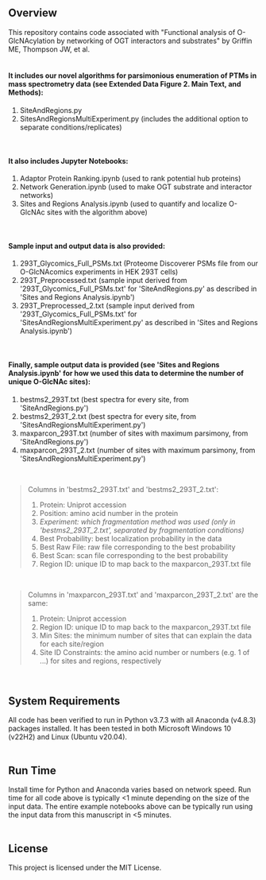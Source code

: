 ## **Overview**<br>
This repository contains code associated with "Functional analysis of O-GlcNAcylation by networking of OGT interactors and substrates" by Griffin ME, Thompson JW, et al.
<br>
<br>

#### It includes our novel algorithms for parsimonious enumeration of PTMs in mass spectrometry data (see Extended Data Figure 2. Main Text, and Methods):<br>
1. SiteAndRegions.py<br>
2. SitesAndRegionsMultiExperiment.py (includes the additional option to separate conditions/replicates)<br>
<br>

#### It also includes Jupyter Notebooks:<br>
1. Adaptor Protein Ranking.ipynb (used to rank potential hub proteins)<br>
2. Network Generation.ipynb (used to make OGT substrate and interactor networks) <br>
3. Sites and Regions Analysis.ipynb (used to quantify and localize O-GlcNAc sites with the algorithm above)<br>
<br>

#### Sample input and output data is also provided:<br>
1. 293T_Glycomics_Full_PSMs.txt (Proteome Discoverer PSMs file from our O-GlcNAcomics experiments in HEK 293T cells)<br>
2. 293T_Preprocessed.txt (sample input derived from '293T_Glycomics_Full_PSMs.txt' for 'SiteAndRegions.py' as described in 'Sites and Regions Analysis.ipynb')<br>
3. 293T_Preprocessed_2.txt (sample input derived from '293T_Glycomics_Full_PSMs.txt' for 'SitesAndRegionsMultiExperiment.py' as described in 'Sites and Regions Analysis.ipynb')<br>
<br>

#### Finally, sample output data is provided (see 'Sites and Regions Analysis.ipynb' for how we used this data to determine the number of unique O-GlcNAc sites):<br>
1. bestms2_293T.txt (best spectra for every site, from 'SiteAndRegions.py')<br>
2. bestms2_293T_2.txt (best spectra for every site, from 'SitesAndRegionsMultiExperiment.py')<br>
3. maxparcon_293T.txt (number of sites with maximum parsimony, from 'SiteAndRegions.py')<br>
4. maxparcon_293T_2.txt (number of sites with maximum parsimony, from 'SitesAndRegionsMultiExperiment.py')<br>
<br>

> Columns in 'bestms2_293T.txt' and 'bestms2_293T_2.txt':<br>
> 1. Protein: Uniprot accession<br>
> 2. Position: amino acid number in the protein<br>
> 3. *Experiment: which fragmentation method was used (only in 'bestms2_293T_2.txt', separated by fragmentation conditions)*<br>
> 4. Best Probability: best localization probability in the data<br>
> 5. Best Raw File: raw file corresponding to the best probability<br>
> 6. Best Scan: scan file corresponding to the best probability<br>
> 7. Region ID: unique ID to map back to the maxparcon_293T.txt file<br>
<br>

> Columns in 'maxparcon_293T.txt' and 'maxparcon_293T_2.txt' are the same:<br>
> 1. Protein: Uniprot accession<br>
> 2. Region ID: unique ID to map back to the maxparcon_293T.txt file<br>
> 3. Min Sites: the minimum number of sites that can explain the data for each site/region<br>
> 4. Site ID Constraints: the amino acid number or numbers (e.g. 1 of ...) for sites and regions, respectively<br>
<br>

## **System Requirements**<br>
All code has been verified to run in Python v3.7.3 with all Anaconda (v4.8.3) packages installed. It has been tested in both Microsoft Windows 10 (v22H2) and Linux (Ubuntu v20.04).
<br>
<br>

## **Run Time**<br>
Install time for Python and Anaconda varies based on network speed. Run time for all code above is typically <1 minute depending on the size of the input data. The entire example notebooks above can be typically run using the input data from this manuscript in <5 minutes.
<br>
<br>

## **License**<br>
This project is licensed under the MIT License.
<br>
<br>

